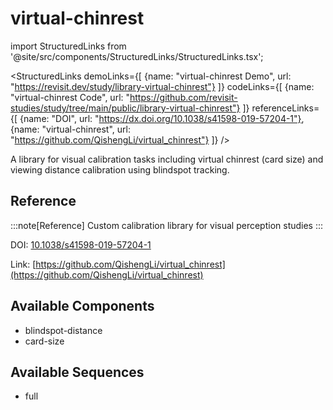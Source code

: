 
# virtual-chinrest

import StructuredLinks from '@site/src/components/StructuredLinks/StructuredLinks.tsx';
  
  <StructuredLinks
      demoLinks={[
        {name: "virtual-chinrest Demo", url: "https://revisit.dev/study/library-virtual-chinrest"}
      ]}
      codeLinks={[
        {name: "virtual-chinrest Code", url: "https://github.com/revisit-studies/study/tree/main/public/library-virtual-chinrest"}
      ]}
      referenceLinks={[
        {name: "DOI", url: "https://dx.doi.org/10.1038/s41598-019-57204-1"},
        {name: "virtual-chinrest", url: "https://github.com/QishengLi/virtual_chinrest"}
      ]}
  />



A library for visual calibration tasks including virtual chinrest (card size) and viewing distance calibration using blindspot tracking.

## Reference

:::note[Reference]
Custom calibration library for visual perception studies
:::

DOI: [10.1038/s41598-019-57204-1](https://dx.doi.org/10.1038/s41598-019-57204-1)

Link: [https://github.com/QishengLi/virtual_chinrest](https://github.com/QishengLi/virtual_chinrest)

## Available Components

- blindspot-distance
- card-size

## Available Sequences

- full


